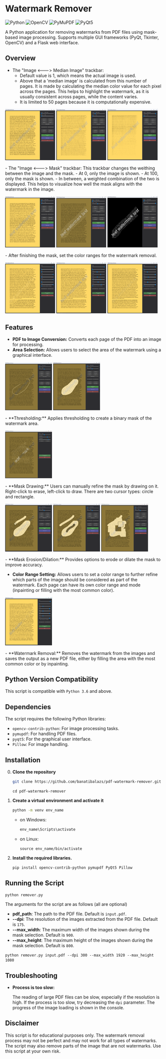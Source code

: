 #  Watermark Remover

![Python](https://img.shields.io/badge/python-3.6+-green.svg)
![OpenCV](https://img.shields.io/badge/opencv_contrib_python--green.svg)
![PyMuPDF](https://img.shields.io/badge/pymupdf--green.svg)
![PyQt5](https://img.shields.io/badge/pyqt5--green.svg)


A Python application for removing watermarks from PDF files using mask-based image processing. Supports multiple GUI frameworks (PyQt, Tkinter, OpenCV) and a Flask web interface.

## Overview
- The "Image <---> Median Image" trackbar: 
    - Default value is 1, which means the actual image is used.
    - Above that a 'median image' is calculated from this number of pages. It is made by calculating the median color value for each pixel across the pages. This helps to highlight the watermark, as it is usually consistent across pages, while the content varies.
    - It is limited to 50 pages because it is computationally expensive.
<p>
    <img src='gifs/image.png' width='32%' />
    <img src='gifs/median_image_low.png' width='32%' />
    <img src='gifs/median_image_high.png' width='32%' />
</p>
- The "Image <---> Mask" trackbar: This trackbar changes the weithing between the image and the mask. 
    - At 0, only the image is shown.
    - At 100, only the mask is shown.
    - In between, a weighted combination of the two is displayed. This helps to visualize how well the mask aligns with the watermark in the image.
<p>
    <img src='gifs/image.png' width='32%' />
    <img src='gifs/both.png' width='32%' />
    <img src='gifs/mask.png' width='32%' />
</p>
- After finishing the mask, set the color ranges for the watermark removal. 
<p>
    <img src='gifs/range_wide.png' width='32%' />
    <img src='gifs/range_narrow.png' width='32%' />
    <img src='gifs/range_optimal.png' width='32%' />
</p>

## Features
- **PDF to Image Conversion:** Converts each page of the PDF into an image for processing.
- **Area Selection:** Allows users to select the area of the watermark using a graphical interface.
<p>
    <img src='gifs/area_selection.png' width='30%' />
    <img src='gifs/area_selection_after_release.png' width='30%' />
</p>
- **Thresholding:** Applies thresholding to create a binary mask of the watermark area.
<p>
    <img src='gifs/thresholding_mask.png' width='30%' />
</p>
- **Mask Drawing:** Users can manually refine the mask by drawing on it. Right-click to erase, left-click to draw. There are two cursor types: circle and rectangle.
<p>
    <img src='gifs/drawing_mask.png' width='30%' />
    <img src='gifs/erasing_mask.png' width='30%' />
    <img src='gifs/cursor_type_rectangle.png' width='30%' />
</p>
- **Mask Erosion/Dilation:** Provides options to erode or dilate the mask to improve accuracy.

- **Color Range Setting:** Allows users to set a color range to further refine which parts of the image should be considered as part of the watermark. Each page can have its own color range and mode (inpainting or filling with the most common color).
<p>
 <img src='gifs/set_color_ranges_and_other.png' width='30%' />
</p>
- **Watermark Removal:** Removes the watermark from the images and saves the output as a new PDF file, either by filling the area with the most common color or by inpainting.





## Python Version Compatibility

This script is compatible with `Python 3.6` and above.

## Dependencies

The script requires the following Python libraries:

- `opencv-contrib-python`: For image processing tasks.
- `pymupdf`: For handling PDF files.
- `pyqt5`: For the graphical user interface.
- `Pillow`: For image handling.

## Installation 

0. **Clone the repository**

    ```bash
    git clone https://github.com/banatibalazs/pdf-watermark-remover.git
   ```
    ```commandline
    cd pdf-watermark-remover
    ```
1. **Create a virtual environment and activate it**

    ```bash
    python -m venv env_name
    ```
   - on Windows:
    
        ```bash
        env_name\Scripts\activate
        ```

   - on Linux:
        ```
        source env_name/bin/activate
        ```

2. **Install the required libraries.**
    
    ```bash
    pip install opencv-contrib-python pymupdf PyQt5 Pillow
    ```

## Running the Script

```
python remover.py 
```


The arguments for the script are as follows (all are optional)
- **pdf_path**: The path to the PDF file. Default is `input.pdf`.
- **--dpi**: The resolution of the images extracted from the PDF file. Default is `175`.
- **--max_width**: The maximum width of the images shown during the mask selection. Default is `900`.
- **--max_height**: The maximum height of the images shown during the mask selection. Default is `800`.


```
python remover.py input.pdf --dpi 300 --max_width 1920 --max_height 1080
```


## Troubleshooting

- **Process is too slow:**

   The reading of large PDF files can be slow, especially if the resolution is high. If the process is too slow, try decreasing the `dpi` parameter.
    The progress of the image loading is shown in the console.

## Disclaimer

This script is for educational purposes only. The watermark removal process may not be perfect and may not work for all types of watermarks. The script may also remove parts of the image that are not watermarks. Use this script at your own risk.
